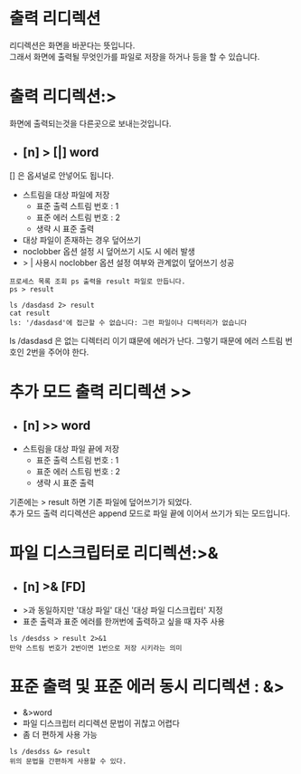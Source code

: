 # 출력 리디렉션
리디렉션은 화면을 바꾼다는 뜻입니다.  
그래서 화면에 출력될 무엇인가를 파일로 저장을 하거나 등을 할 수 있습니다.  

# 출력 리디렉션:>
화면에 출력되는것을 다른곳으로 보내는것입니다.  
- ## [n] > [|] word
[] 은 옵셔널로 안넣어도 됩니다.
- 스트림을 대상 파일에 저장
    - 표준 출력 스트림 번호 : 1
    - 표준 에러 스트림 번호 : 2
    - 생략 시 표준 출력
- 대상 파일이 존재하는 경우 덮어쓰기
- noclobber 옵션 설정 시 덮어쓰기 시도 시 에러 발생
- \> | 사용시 noclobber 옵션 설정 여부와 관계없이 덮어쓰기 성공

```
프로세스 목록 조회 ps 출력을 result 파일로 만듭니다.
ps > result

ls /dasdasd 2> result
cat result
ls: '/dasdasd'에 접근할 수 없습니다: 그런 파일이나 디렉터리가 없습니다
```
ls /dasdasd 은 없는 디렉터리 이기 떄문에 에러가 난다. 그렇기 때문에 에러 스트림 번호인 2번을 주어야 한다.  


# 추가 모드 출력 리디렉션 >>

- ## [n] >> word
- 스트림을 대상 파일 끝에 저장
    - 표준 출력 스트림 번호 : 1
    - 표준 에러 스트림 번호 : 2
    - 생략 시 표준 출력

기존에는 > result 하면 기존 파일에 덮어쓰기가 되었다.  
추가 모드 출력 리디렉션은 append 모드로 파일 끝에 이어서 쓰기가 되는 모드입니다.  


# 파일 디스크립터로 리디렉션:>&
- ## [n] >& [FD]
- \>과 동일하지만 '대상 파일' 대신 '대상 파일 디스크립터' 지정
- 표춘 출력과 표준 에러를 한꺼번에 출력하고 싶을 때 자주 사용
```
ls /desdss > result 2>&1
만약 스트림 번호가 2번이면 1번으로 저장 시키라는 의미
```

# 표준 출력 및 표준 에러 동시 리디렉션 : &>
- &>word
- 파일 디스크립터 리디렉션 문법이 귀찮고 어렵다
- 좀 더 편하게 사용 가능
```
ls /desdss &> result
위의 문법을 간편하게 사용할 수 있다.
```
